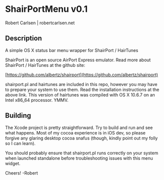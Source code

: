 ShairPortMenu v0.1
==================
Robert Carlsen | robertcarlsen.net

Description
-----------
A simple OS X status bar menu wrapper for ShairPort / HairTunes

ShairPort is an open source AirPort Express emulator.
Read more about ShairPort / HairTunes at the github site:

[https://github.com/albertz/shairport](https://github.com/albertz/shairport)

shairport.pl and hairtunes are included in this repo, however you may have to 
prepare your system to use them. Read the installation instructions at the above link. 
This version of hairtunes was compiled with OS X 10.6.7 on an Intel x86_64 processor. YMMV.

Building
--------
The Xcode project is pretty straightforward. Try to build and run and see what happens. 
Most of my cocoa experience is in iOS dev, so please forgive any glaring desktop cocoa 
snafus (though, kindly point out my folly so I can learn).

You should probably ensure that shairport.pl runs correctly on your system when 
launched standalone before troubleshooting issues with this menu widget.

Cheers!
-Robert

